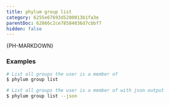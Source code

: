 ```yaml
---
title: phylum group list
category: 6255e67693d5200013b1fa3e
parentDoc: 62866c2ce78584036d7cbbf7
hidden: false
---
```


{PH-MARKDOWN}

### Examples

```sh
# List all groups the user is a member of
$ phylum group list

# List all groups the user is a member of with json output
$ phylum group list --json
```
